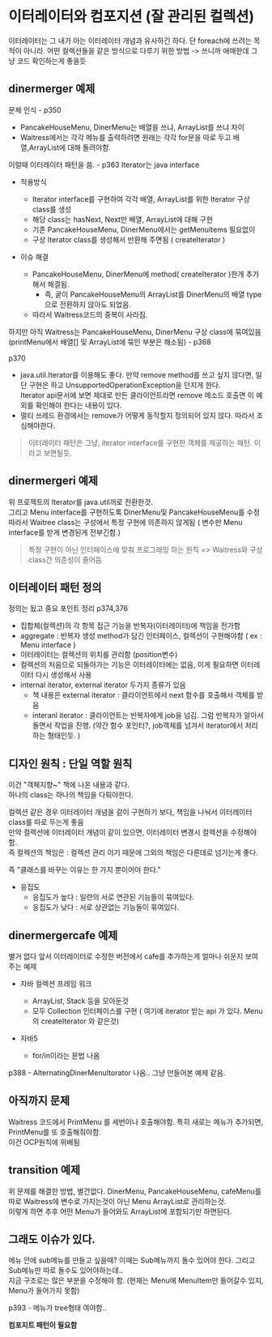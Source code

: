# 이터레이터와 컴포지션 (잘 관리된 컬렉션)

이터레이터는 그 내가 아는 이터레이터 개념과 유사하긴 하다. 단 foreach에 쓰려는 목적이 아니라.
어떤 컬렉션들을 같은 방식으로 다루기 위한 방법 -> 쓰니까 애매한데 그냥 코드 확인하는게 좋을듯

## dinermerger 예제

문제 인식 - p350
- PancakeHouseMenu, DinerMenu는 배열을 쓰냐, ArrayList를 쓰냐 차이
- Waitress에서는 각각 메뉴를 출력하려면 원래는 각각 for문을 따로 두고 배열,ArrayList에 대해 돌려야함.
  
이럴때 이터레이터 패턴을 씀. - p363
Iterator는 java interface  
  
- 적용방식
    - Iterator interface를 구현하여 각각 배열, ArrayList를 위한 Iterator 구상 class를 생성
    - 해당 class는 hasNext, Next만 배열, ArrayList에 대해 구현
    - 기존 PancakeHouseMenu, DinerMenu에서는 getMenuItems 필요없이
    - 구상 Iterator class를 생성해서 반환해 주면됨 ( createIterator )

- 이슈 해결
  - PancakeHouseMenu, DinerMenu에 method( createIterator )한개 추가해서 해결됨.
    - 즉, 궅이 PancakeHouseMenu의 ArrayList를  DinerMenu의 배열 type으로 전환하지 않아도 되었음.
  - 따라서 Waitress코드의 중복이 사라짐.
  
하지만 아직 Waitress는 PancakeHouseMenu, DinerMenu 구상 class에 묶여있음 (printMenu에서 배열[] 및 ArrayList에 묶인 부분은 해소됨) - p368
  
p370 
- java.util.Iterator를 이용해도 좋다. 만약 remove method를 쓰고 싶지 않다면, 일단 구현은 하고 UnsupportedOperationException을 던지게 한다.   
Iterator api문서에 보면 제대로 만든 클라이언트라면 remove 메소드 호출면 이 예외를 확인해야 한다는 내용이 있다.
- 멀티 쓰레드 환경에서는 remove가 어떻게 동작할지 정의되어 있지 않다. 따라서 조심해야한다.   

> 이터레이터 패턴은 그냥, iterator interface를 구현한 객체를 제공하는 패턴. 이라고 보면될듯.
>
## dinermergeri 예제

위 프로젝트의 Iterator를 java.util꺼로 전환한것.  
그리고 Menu interface를 구현하도록 DinerMenu및 PancakeHouseMenu를 수정  
따라서 Waitree class는 구성에서 특정 구현에 의존하지 않게됨 ( 변수만 Menu interface를 받게 변경된게 전부긴함.)

> 특정 구현이 아닌 인터페이스에 맞춰 프로그래밍 하는 원칙 => Waitress와 구상 class간 의존성이 줄어듬

## 이터레이터 패턴 정의

정의는 됬고 중요 포인트 정리 p374,376
  
- 집합체(컬렉션)의 각 항목 접근 기능을 반복자(이터레이터)에 책임을 전가함
- aggregate : 반복자 생성 method가 담긴 인터페이스, 컬렉션이 구현해야함 ( ex : Menu interface )
- 이터레이터는 컬렉션의 위치를 관리함 (position변수)  
- 컬렉션의 처음으로 되돌아가는 기능은 이터레이터에는 없음, 이게 필요하면 이터레이터 다시 생성해서 사용
- internal iterator, external iterator 두가지 종류가 있음
  - 책 내용은 external iterator : 클라이언트에서 next 함수를 호출해서 객체를 받음
  - interanl iterator : 클라이언트는 반복자에게 job을 넘김. 그럼 반복자가 알아서 돌면서 작업을 진행.
                        (약간 함수 포인터?, job객체를 넘겨서 iterator에서 처리하는 형태인듯. )
  
## 디자인 원칙 : 단일 역할 원칙

이건  "객체지향~" 책에 나온 내용과 같다.  
하나의 class는 하나의 책임을 다뤄야한다.  

컬렉션 같은 경우 이터레이터 개념을 같이 구현하기 보다, 책임을 나눠서 이터레이터 class를 따로 두는게 좋음  
만약 컬렉션에 이터레이터 개념이 같이 있으면, 이터레이터 변경시 컬렉션을 수정해야 함.  
즉 컬렉션의 책임은 : 컬렉션 관리 이기 때문에 그외의 책임은 다른데로 넘기는게 좋다.   
  
즉 "클래스를 바꾸는 이유는 한 가지 뿐이어야 한다." 

- 응집도
  - 응집도가 높다 : 일련의 서로 연관된 기능들이 묶여있다.
  - 응집도가 낮다 : 서로 상관없는 기능들이 묶여있다.
  
## dinermergercafe 예제

별거 없다 앞서 이터레이터로 수정한 버전에서 cafe를 추가하는게 얼마나 쉬운지 보여주는 예제

- 자바 컬렉션 프레임 워크
  - ArrayList, Stack 등을 모아둔것
  - 모두 Collection 인터페이스를 구현 ( 여기에 iterator 받는 api 가 있다. Menu의  createIterator 와 같은것)

- 자바5
  - for/in이라는 문법 나옴
  
p388 - AlternatingDinerMenuItorator 나옴.. 그냥 만들어본 예제 같음.

## 아직까지 문제

Waitress 코드에서 PrintMenu 를 세번이나 호출해야함. 특히 새로는 메뉴가 추가되면, PrintMenu를 또 호출해줘야함.  
이건 OCP원칙에 위배됨

## transition 예제

위 문제를 해결한 방법, 별건없다.  DinerMenu, PancakeHouseMenu, cafeMenu를 따로 Waitress에 변수로 가지는것이 아닌
Menu ArrayList로 관리하는것.  
이렇게 하면 추후 어떤 Menu가 들어와도 ArrayList에 포함되기만 하면된다.

## 그래도 이슈가 있다.

메뉴 안에 sub메뉴를 만들고 싶을때? 이때는 Sub메뉴까지 돌수 있어야 한다. 그리고 Sub메뉴만 따로 돌수도 있어야하는데..  
지금 구조로는 많은 부분을 수정해야 함. (현재는 Menu에 MenuItem만 들어갈수 있지, Menu가 들어가지 못함)

p393 - 메뉴가 tree형태 여야함..

**컴포지트 패턴이 필요함**

